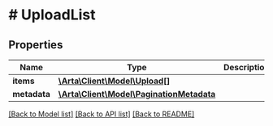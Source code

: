 # # UploadList

## Properties

Name | Type | Description | Notes
------------ | ------------- | ------------- | -------------
**items** | [**\Arta\Client\Model\Upload[]**](Upload.md) |  | [optional]
**metadata** | [**\Arta\Client\Model\PaginationMetadata**](PaginationMetadata.md) |  | [optional]

[[Back to Model list]](../../README.md#models) [[Back to API list]](../../README.md#endpoints) [[Back to README]](../../README.md)
